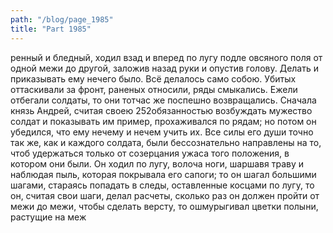 ```yaml
---
path: "/blog/page_1985"
title: "Part 1985"
---
```


ренный и бледный, ходил взад и вперед по лугу подле овсяного поля от одной межи до другой, заложив назад руки и опустив голову. Делать и приказывать ему нечего было. Всё делалось само собою. Убитых оттаскивали за фронт, раненых относили, ряды смыкались. Ежели отбегали солдаты, то они тотчас же поспешно возвращались. Сначала князь Андрей, считая своею 252обязанностью возбуждать мужество солдат и показывать им пример, прохаживался по рядам; но потом он убедился, что ему нечему и нечем учить их. Все силы его души точно так же, как и каждого солдата, были бессознательно направлены на то, чтоб удержаться только от созерцания ужаса того положения, в котором они были. Он ходил по лугу, волоча ноги, шаршавя траву и наблюдая пыль, которая покрывала его сапоги; то он шагал большими шагами, стараясь попадать в следы, оставленные косцами по лугу, то он, считая свои шаги, делал расчеты, сколько раз он должен пройти от межи до межи, чтобы сделать версту, то ошмурыгивал цветки полыни, растущие на меж
